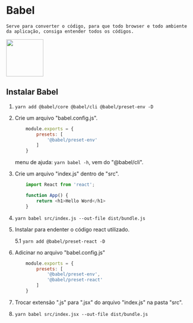 # Babel

    Serve para converter o código, para que todo browser e todo ambiente da aplicação, consiga entender todos os códigos.

[ <img style="width: 100px;" src="https://d33wubrfki0l68.cloudfront.net/7a197cfe44548cc1a3f581152af70a3051e11671/78df8/img/babel.svg"> ](https://babeljs.io/)

## Instalar Babel

1. `yarn add @babel/core @babel/cli @babel/preset-env -D`

2. Crie um arquivo "babel.config.js".

    ```js
        module.exports = {
            presets: [
                '@babel/preset-env'
            ]
        }
    ```

    menu de ajuda: `yarn babel -h`, vem do "@babel/cli".

3. Crie um arquivo "index.js" dentro de "src".

    ```js
        import React from 'react';

        function App() {
            return <h1>Hello Word</h1>
        }
    ```

4. `yarn babel src/index.js --out-file dist/bundle.js`


5. Instalar para endenter o código react utilizado.

    5.1 `yarn add @babel/preset-react -D`

6. Adicinar no arquivo "babel.config.js"

    ```js
        module.exports = {
            presets: [
                '@babel/preset-env',
                '@babel/preset-react'
            ]
        }
    ```

7. Trocar extensão ".js" para ".jsx" do arquivo "index.js" na pasta "src".

8. `yarn babel src/index.jsx --out-file dist/bundle.js`

